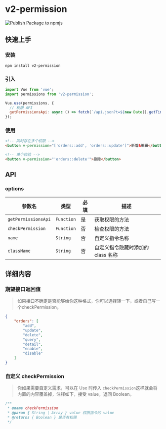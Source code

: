 # v2-permission
[![Publish Package to npmjs](https://github.com/CrazyMrYan/v2-permission/actions/workflows/npm-publish.yml/badge.svg)](https://github.com/CrazyMrYan/v2-permission/actions/workflows/npm-publish.yml)
## 快速上手

### 安装

```shell
npm install v2-permission
```

### 引入

```javascript
import Vue from 'vue';
import permissions from 'v2-permission';

Vue.use(permissions, {
  // 权限 API
  getPermissionsApi: async () => fetch(`/api.json?t=${new Date().getTime()}`).then((res) => res.json()),
});
```

### 使用

```html
<!-- 同时存在多个权限 -->
<button v-permission="['orders::add', 'orders::update']">新增&编辑</button>

<!-- 单个校验 -->
<button v-permission="'orders::delete'">删除</button>
```

## API

### options

| 参数名                 | 类型         | 必填  | 描述                   |
| ------------------- | ---------- | --- | -------------------- |
| `getPermissionsApi` | `Function` | 是   | 获取权限的方法              |
| `checkPermission`   | `Function` | 否   | 检查权限的方法              |
| `name`              | `String`   | 否   | 自定义指令名称              |
| `className`         | `String`   | 否   | 自定义指令隐藏时添加的 class 名称 |

## 详细内容

### 期望接口返回值

> 如果接口不确定是否能够给你这种格式，你可以选择转一下，或者自己写一个checkPermission。

```json
{
    "orders": [
        "add",
        "update",
        "delete",
        "query",
        "detail",
        "enable",
        "disable"
    ]
}
```

### 自定义 checkPermission

> 你如果需要自定义需求，可以在 Use 时传入 `checkPermission`这样就会将内置的内容覆盖掉，注释如下，接受 value，返回 Boolean。

```js
/**
 * @name checkPermission
 * @param { String | Array } value 权限指令的 value
 * @returns { Boolean } 是否有权限
 */
```
